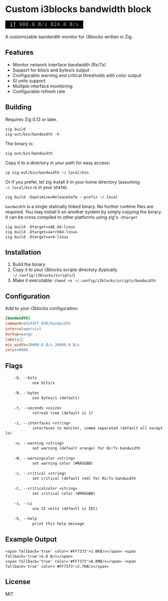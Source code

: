 # Custom i3blocks bandwidth block

![demo](.demo.gif)

A customizable bandwidth monitor for i3blocks written in Zig.

## Features

- Monitor network interface bandwidth (Rx/Tx)
- Support for bits/s and bytes/s output
- Configurable warning and critical thresholds with color output
- SI units support
- Multiple interface monitoring
- Configurable refresh rate

## Building

Requires Zig 0.13 or later.

```shell
zig build
zig-out/bin/bandwidth -h
```

The binary is:

```shell
zig-out/bin/bandwidth
```

Copy it to a directory in your path for easy access:

```shell
cp zig-out/bin/bandwidth ~/.local/bin
```

Or if you prefer, let zig install it in your home directory (assuming `~/.local/bin` is in your `$PATH`):

```shell
zig build -Doptimize=ReleaseSafe --prefix ~/.local
```

`bandwidth` is a single statically linked binary. No further runtime files are required.
You may install it on another system by simply copying the binary.
It can be cross compiled to other platforms using zig's `-Dtarget`

```shell
zig build -Dtarget=x86_64-linux
zig build -Dtarget=aarch64-linux
zig build -Dtarget=arm-linux
```

## Installation

1. Build the binary
2. Copy it to your i3blocks scripts directory (typically `~/.config/i3blocks/scripts/`)
3. Make it executable: `chmod +x ~/.config/i3blocks/scripts/bandwidth`

## Configuration

Add to your i3blocks configuration:

```ini
[bandwidth]
command=$SCRIPT_DIR/bandwidth
interval=persist
markup=pango
label=
min_width=20000.0 B/s 20000.0 B/s
color=#000
```

## Flags

```
    -b, --bits
            use bits/s

    -B, --bytes
            use bytes/s (default)

    -t, --seconds <usize>
            refresh time (default is 1)

    -i, --interfaces <string>
            interfaces to monitor, comma separated (default all except lo)

    -w, --warning <string>
            set warning (default orange) for Rx:Tx bandwidth

    -W, --warningcolor <string>
            set warning color (#RRGGBB)

    -c, --critical <string>
            set critical (default red) for Rx:Tx bandwidth

    -C, --criticalcolor <string>
            set critical color (#RRGGBB)

    -s, --si
            use SI units (default is IEC)

    -h, --help
            print this help message
```

## Example Output

```
<span fallback='true' color='#FF7373'>1.0KB/s</span> <span fallback='true'>5.0 B/s</span>
<span fallback='true' color='#FF7373'>8.0MB/s</span> <span fallback='true' color='#FF7373'>2.7KB/s</span>
```

## License

MIT
